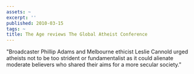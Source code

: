 ```yaml
---
assets: ~
excerpt: ''
published: 2010-03-15
tags: ~
title: The Age reviews The Global Atheist Conference
---
```

"Broadcaster Phillip Adams and Melbourne ethicist Leslie Cannold urged atheists not to be too strident or fundamentalist as it could alienate moderate believers who shared their aims for a more secular society."
